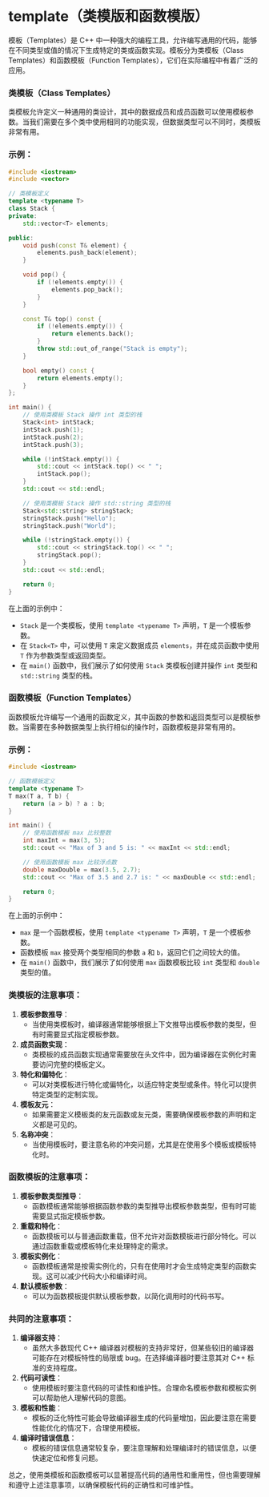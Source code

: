 # template（类模版和函数模版）

模板（Templates）是 C++ 中一种强大的编程工具，允许编写通用的代码，能够在不同类型或值的情况下生成特定的类或函数实现。模板分为类模板（Class Templates）和函数模板（Function Templates），它们在实际编程中有着广泛的应用。

### 类模板（Class Templates）

类模板允许定义一种通用的类设计，其中的数据成员和成员函数可以使用模板参数。当我们需要在多个类中使用相同的功能实现，但数据类型可以不同时，类模板非常有用。

### 示例：

```cpp
#include <iostream>
#include <vector>

// 类模板定义
template <typename T>
class Stack {
private:
    std::vector<T> elements;

public:
    void push(const T& element) {
        elements.push_back(element);
    }

    void pop() {
        if (!elements.empty()) {
            elements.pop_back();
        }
    }

    const T& top() const {
        if (!elements.empty()) {
            return elements.back();
        }
        throw std::out_of_range("Stack is empty");
    }

    bool empty() const {
        return elements.empty();
    }
};

int main() {
    // 使用类模板 Stack 操作 int 类型的栈
    Stack<int> intStack;
    intStack.push(1);
    intStack.push(2);
    intStack.push(3);

    while (!intStack.empty()) {
        std::cout << intStack.top() << " ";
        intStack.pop();
    }
    std::cout << std::endl;

    // 使用类模板 Stack 操作 std::string 类型的栈
    Stack<std::string> stringStack;
    stringStack.push("Hello");
    stringStack.push("World");

    while (!stringStack.empty()) {
        std::cout << stringStack.top() << " ";
        stringStack.pop();
    }
    std::cout << std::endl;

    return 0;
}

```

在上面的示例中：

- `Stack` 是一个类模板，使用 `template <typename T>` 声明，`T` 是一个模板参数。
- 在 `Stack<T>` 中，可以使用 `T` 来定义数据成员 `elements`，并在成员函数中使用 `T` 作为参数类型或返回类型。
- 在 `main()` 函数中，我们展示了如何使用 `Stack` 类模板创建并操作 `int` 类型和 `std::string` 类型的栈。

### 函数模板（Function Templates）

函数模板允许编写一个通用的函数定义，其中函数的参数和返回类型可以是模板参数。当需要在多种数据类型上执行相似的操作时，函数模板是非常有用的。

### 示例：

```cpp
#include <iostream>

// 函数模板定义
template <typename T>
T max(T a, T b) {
    return (a > b) ? a : b;
}

int main() {
    // 使用函数模板 max 比较整数
    int maxInt = max(3, 5);
    std::cout << "Max of 3 and 5 is: " << maxInt << std::endl;

    // 使用函数模板 max 比较浮点数
    double maxDouble = max(3.5, 2.7);
    std::cout << "Max of 3.5 and 2.7 is: " << maxDouble << std::endl;

    return 0;
}

```

在上面的示例中：

- `max` 是一个函数模板，使用 `template <typename T>` 声明，`T` 是一个模板参数。
- 函数模板 `max` 接受两个类型相同的参数 `a` 和 `b`，返回它们之间较大的值。
- 在 `main()` 函数中，我们展示了如何使用 `max` 函数模板比较 `int` 类型和 `double` 类型的值。

### 类模板的注意事项：

1. **模板参数推导**：
    - 当使用类模板时，编译器通常能够根据上下文推导出模板参数的类型，但有时需要显式指定模板参数。
2. **成员函数实现**：
    - 类模板的成员函数实现通常需要放在头文件中，因为编译器在实例化时需要访问完整的模板定义。
3. **特化和偏特化**：
    - 可以对类模板进行特化或偏特化，以适应特定类型或条件。特化可以提供特定类型的定制实现。
4. **模板友元**：
    - 如果需要定义模板类的友元函数或友元类，需要确保模板参数的声明和定义都是可见的。
5. **名称冲突**：
    - 当使用模板时，要注意名称的冲突问题，尤其是在使用多个模板或模板特化时。

### 函数模板的注意事项：

1. **模板参数类型推导**：
    - 函数模板通常能够根据函数参数的类型推导出模板参数类型，但有时可能需要显式指定模板参数。
2. **重载和特化**：
    - 函数模板可以与普通函数重载，但不允许对函数模板进行部分特化。可以通过函数重载或模板特化来处理特定的需求。
3. **模板实例化**：
    - 函数模板通常是按需实例化的，只有在使用时才会生成特定类型的函数实现。这可以减少代码大小和编译时间。
4. **默认模板参数**：
    - 可以为函数模板提供默认模板参数，以简化调用时的代码书写。

### 共同的注意事项：

1. **编译器支持**：
    - 虽然大多数现代 C++ 编译器对模板的支持非常好，但某些较旧的编译器可能存在对模板特性的局限或 bug。在选择编译器时要注意其对 C++ 标准的支持程度。
2. **代码可读性**：
    - 使用模板时要注意代码的可读性和维护性。合理命名模板参数和模板实例可以帮助他人理解代码的意图。
3. **模板和性能**：
    - 模板的泛化特性可能会导致编译器生成的代码量增加，因此要注意在需要性能优化的情况下，合理使用模板。
4. **编译时错误信息**：
    - 模板的错误信息通常较复杂，要注意理解和处理编译时的错误信息，以便快速定位和修复问题。

总之，使用类模板和函数模板可以显著提高代码的通用性和重用性，但也需要理解和遵守上述注意事项，以确保模板代码的正确性和可维护性。
